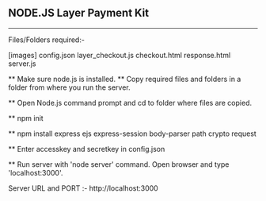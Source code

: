 ## NODE.JS Layer Payment Kit
-------------------------

Files/Folders required:-

[images]
config.json
layer_checkout.js
checkout.html
response.html
server.js

** Make sure node.js is installed.
** Copy required files and folders in a folder from where you run the server.

** Open Node.js command prompt and cd to folder where files are copied.

** npm init

** npm install express ejs express-session body-parser path crypto request

** Enter accesskey and secretkey in config.json

** Run server with 'node server' command. Open browser and type 'localhost:3000'.

Server URL and PORT :- http://localhost:3000 